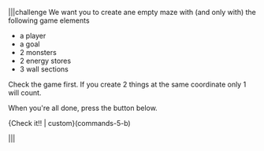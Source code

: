 |||challenge
We want you to create ane empty maze with (and only with) the following game elements

- a player
- a goal
- 2 monsters
- 2 energy stores
- 3 wall sections

Check the game first. If you create 2 things at the same coordinate only 1 will count.

When you're all done, press the button below.

{Check it!! | custom}(commands-5-b)

|||